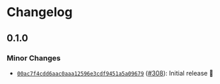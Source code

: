 # Changelog

## 0.1.0

### Minor Changes

- [`00ac7f4cdd6aac0aaa12596e3cdf9451a5a09679`](https://github.com/capawesome-team/capacitor-plugins-sponsorware/commit/00ac7f4cdd6aac0aaa12596e3cdf9451a5a09679) ([#308](https://github.com/capawesome-team/capacitor-plugins-sponsorware/pull/308)): Initial release 🎉

